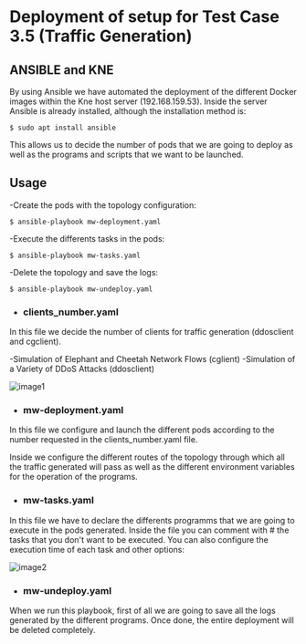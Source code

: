 # Deployment of setup for Test Case 3.5 (Traffic Generation)

## **ANSIBLE and KNE**

By using Ansible we have automated the deployment of the different Docker images within the Kne host server (192.168.159.53). Inside the server Ansible is 
already installed, although the installation method is:

```
$ sudo apt install ansible
```

This allows us to decide the number of pods that we are going to deploy as well as the programs and scripts that we want to be launched.

## **Usage**

-Create the pods with the topology configuration:
```
$ ansible-playbook mw-deployment.yaml
```
-Execute the differents tasks in the pods:
```
$ ansible-playbook mw-tasks.yaml
```
-Delete the topology and save the logs:
```
$ ansible-playbook mw-undeploy.yaml
```

- ### clients_number.yaml

In this file we decide the number of clients for traffic generation (ddosclient and cgclient).

-Simulation of Elephant and Cheetah Network Flows (cglient)
-Simulation of a Variety of DDoS Attacks (ddosclient)

![image1](https://github.com/javi14z/mw_k8s/blob/main/images/image1.png)

- ### mw-deployment.yaml

In this file we configure and launch the different pods according to the number requested in the clients_number.yaml file.

Inside we configure the different routes of the topology through which all the traffic generated will pass as well as the different environment variables for 
the operation of the programs.

- ### mw-tasks.yaml

In this file we have to declare the differents programms that we are going to execute in the pods generated. Inside the file you can comment with # the tasks 
that you don't want to be executed. You can also configure the execution time of each task and other options:

![image2](https://github.com/javi14z/mw_k8s/blob/main/images/image2.png)

- ### mw-undeploy.yaml

When we run this playbook, first of all we are going to save all the logs generated by the different programs. Once done, the entire deployment will be deleted 
completely.
